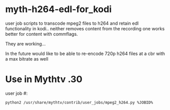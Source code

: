 # myth-h264-edl-for_kodi
user job scripts to transcode mpeg2 files to h264 and retain edl functionality in kodi.. neither removes content from the recording one works better for content with commflags.

They are working...

In the future would like to be able to re-encode 720p h264 files at a cbr with a max bitrate as well

# Use in Mythtv .30

user job #:

```python2 /usr/share/mythtv/contrib/user_jobs/mpeg2_h264.py %JOBID%```

